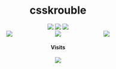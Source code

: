 <h1 align="center">csskrouble</h1>

<div align="center">
  <img src="https://img.shields.io/badge/TypeScript-000000?style=for-the-badge&logo=TypeScript&logoColor=white"/> <img src="https://img.shields.io/badge/Lua-000000?style=for-the-badge&logo=Lua&logoColor=white"/> <img src="https://img.shields.io/badge/Kotlin-000000?style=for-the-badge&logo=Kotlin&logoColor=white"/>
  
  <div style="display: flex; flex-direction: row; justify-content: space-evenly;">
  <img width="min-content" height="min-content" src="https://wakatime.com/share/@52401d66-a497-4262-ae60-c0a683a7dde3/28b3eb65-14e6-4f0e-ab73-9b2f8b6fdd63.svg"/> <a href="https://v-rp.pl"><img width="min-content" height="min-content" src="https://panels.twitch.tv/panel-125233800-image-2e5edc47-b78d-4955-83e6-a47270b87ad1"/></a> <img width="min-content" height="min-content" src="https://wakatime.com/share/@52401d66-a497-4262-ae60-c0a683a7dde3/6d97d765-dc5f-4d5f-ba8b-820085b3dd67.svg"/>
  </div>
  
  #### Visits
  <img src="https://profile-counter.glitch.me/csskroubledev/count.svg"/>
</div>
